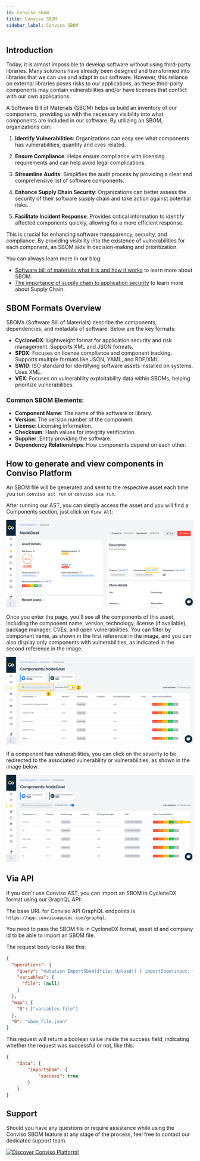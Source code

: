 ```yaml
---
id: conviso-sbom
title: Conviso SBOM
sidebar_label: Conviso SBOM
---
```


## Introduction

Today, it is almost impossible to develop software without using third-party libraries. Many solutions have already been designed and transformed into libraries that we can use and adapt in our software. However, this reliance on external libraries poses risks to our applications, as these third-party components may contain vulnerabilities and/or have licenses that conflict with our own applications.

A Software Bill of Materials (SBOM) helps us build an inventory of our components, providing us with the necessary visibility into what components are included in our software. By utilizing an SBOM, organizations can:

1. **Identify Vulnerabilities**: Organizations can easy see what components has vulnerabilities, quantity and cves related.

2. **Ensure Compliance**: Helps ensure compliance with licensing requirements and can help avoid legal complications.

3. **Streamline Audits**: Simplifies the audit process by providing a clear and comprehensive list of software components.

4. **Enhance Supply Chain Security**: Organizations can better assess the security of their software supply chain and take action against potential risks.

5. **Facilitate Incident Response**: Provides critical information to identify affected components quickly, allowing for a more efficient response.

This is crucial for enhancing software transparency, security, and compliance. By providing visibility into the existence of vulnerabilities for each component, an SBOM aids in decision-making and prioritization.

You can always learn more in our blog:
- [Software bill of materials what it is and how it works](https://blog.convisoappsec.com/en/software-bill-of-materials-sbom-what-it-is-and-how-it-works/) to learn more about SBOM.
- [The importance of supply chain to application security](https://blog.convisoappsec.com/en/the-importance-of-supply-chain-to-application-security/) to learn more about Supply Chain.

## SBOM Formats Overview

SBOMs (Software Bill of Materials) describe the components, dependencies, and metadata of software. Below are the key formats:

- **CycloneDX**: Lightweight format for application security and risk management. Supports XML and JSON formats. 
- **SPDX**: Focuses on license compliance and component tracking. Supports multiple formats like JSON, YAML, and RDF/XML.
- **SWID**: ISO standard for identifying software assets installed on systems. Uses XML.
- **VEX**: Focuses on vulnerability exploitability data within SBOMs, helping prioritize vulnerabilities.

### Common SBOM Elements:
- **Component Name**: The name of the software or library.
- **Version**: The version number of the component.
- **License**: Licensing information.
- **Checksum**: Hash values for integrity verification.
- **Supplier**: Entity providing the software.
- **Dependency Relationships**: How components depend on each other.

## How to generate and view components in Conviso Platform

An SBOM file will be generated and sent to the respective asset each time you run `conviso ast run` or `conviso sca run`.

After running our AST, you can simply access the asset and you will find a Components section, just click on `View All`:

<div style={{textAlign: 'center'}}>

![img](../../../static/img/asset_page.png)

</div>

Once you enter the page, you'll see all the components of this asset, including the component name, version, technology, license (if available), package manager, CVEs, and open vulnerabilities. You can filter by component name, as shown in the first reference in the image, and you can also display only components with vulnerabilities, as indicated in the second reference in the image.

<div style={{textAlign: 'center'}}>

![img](../../../static/img/filter_by_name_or_only_components_with_vulns.png)

</div>

If a component has vulnerabilities, you can click on the severity to be redirected to the associated vulnerability or vulnerabilities, as shown in the image below.

![img](../../../static/img/go_to_vulnerability.png)

## Via API

If you don't use Conviso AST, you can import an SBOM in CycloneDX format using our GraphQL API:

The base URL for Conviso API GraphQL endpoints is `https://app.convisoappsec.com/graphql`.

You need to pass the SBOM file in CycloneDX format, asset id and company id to be able to import an SBOM file.

The request body looks like this:

```json
{
  "operations": {
    "query": "mutation ImportSbom($file: Upload!) { importSbom(input: { file: $file, assetId: ID!, companyId: ID! }) { success } }",
    "variables": {
      "file": [null]
    }
  },
  "map": {
    "0": ["variables.file"]
  },
  "0": "sbom_file.json"
}
```

This request will return a boolean value inside the success field, indicating whether the request was successful or not, like this:

```json
{
	"data": {
		"importSbom": {
			"success": true
		}
	}
}
```

## Support

Should you have any questions or require assistance while using the Conviso SBOM feature at any stage of the process, feel free to contact our dedicated support team.

[![Discover Conviso Platform!](https://no-cache.hubspot.com/cta/default/5613826/interactive-125788977029.png)](https://cta-service-cms2.hubspot.com/web-interactives/public/v1/track/redirect?encryptedPayload=AVxigLKtcWzoFbzpyImNNQsXC9S54LjJuklwM39zNd7hvSoR%2FVTX%2FXjNdqdcIIDaZwGiNwYii5hXwRR06puch8xINMyL3EXxTMuSG8Le9if9juV3u%2F%2BX%2FCKsCZN1tLpW39gGnNpiLedq%2BrrfmYxgh8G%2BTcRBEWaKasQ%3D&webInteractiveContentId=125788977029&portalId=5613826)